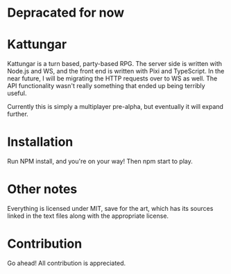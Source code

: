 # Depracated for now

# Kattungar

Kattungar is a turn based, party-based RPG. The server side is written with Node.js and WS, and the front end is written with Pixi and TypeScript. In the near future, I will be migrating the HTTP requests over to WS as well. The API functionality wasn't really something that ended up being terribly useful.

Currently this is simply a multiplayer pre-alpha, but eventually it will expand further.

# Installation

Run NPM install, and you're on your way! Then npm start to play.

# Other notes

Everything is licensed under MIT, save for the art, which has its sources linked in the text files along with the appropriate license.

# Contribution

Go ahead! All contribution is appreciated.

